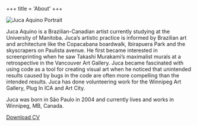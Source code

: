 +++
title = 'About'
+++

![Juca Aquino Portrait](/portrait2.jpg)

Juca Aquino is a Brazilian-Canadian artist currently 
studying at the University of Manitoba. Juca’s artistic 
practice is informed by Brazilian art and architecture 
like the Copacabana boardwalk, Ibirapuera Park and the 
skyscrapers on Paulista avenue. He first became 
interested in screenprinting when he saw Takashi 
Murakami’s maximalist murals at a retrospective in the 
Vancouver Art Gallery. Juca became fascinated with using 
code as a tool for creating visual art when he noticed 
that unintended results caused by bugs in the code are 
often more compelling than the intended results. Juca has 
done volunteering work for the Winnipeg Art Gallery, Plug 
In ICA and Art City.

Juca was born in São Paulo in 2004 and currently lives and works in Winnipeg, MB, Canada.

<!--Imogene Strauss is a multidisciplinary creative director and designer. Born in
New York City, she lives and works in Los Angeles. Raised by artist parents and
constantly surrounded by inspiration, Imogene began working in the arts in her
early 20s managing Solange and Blood Orange and serving as a music
curator—notably of the legendary MoMA PS1 WarmUp series—alongside other
projects. Her work as a creative director evolved naturally out of the deep
artistic relationships she fostered with her management clients. 

<!--Raised by architect parents.-->

<a href="/cv/aquino-cv.pdf" target="_blank">Download CV</a>
